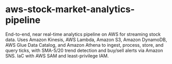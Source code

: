 # aws-stock-market-analytics-pipeline
End-to-end, near real-time analytics pipeline on AWS for streaming stock data. Uses Amazon Kinesis, AWS Lambda, Amazon S3, Amazon DynamoDB, AWS Glue Data Catalog, and Amazon Athena to ingest, process, store, and query ticks, with SMA-5/20 trend detection and buy/sell alerts via Amazon SNS. IaC with AWS SAM and least-privilege IAM.
